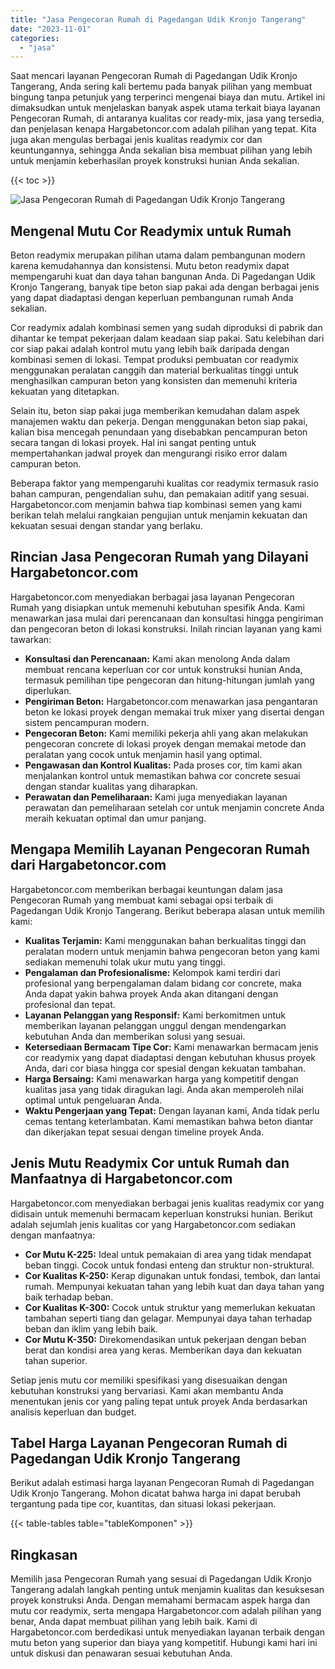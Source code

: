 ```yaml
---
title: "Jasa Pengecoran Rumah di Pagedangan Udik Kronjo Tangerang"
date: "2023-11-01"
categories: 
  - "jasa"
---
```



Saat mencari layanan Pengecoran Rumah di Pagedangan Udik Kronjo Tangerang, Anda sering kali bertemu pada banyak pilihan yang membuat bingung tanpa petunjuk yang terperinci mengenai biaya dan mutu. Artikel ini dimaksudkan untuk menjelaskan banyak aspek utama terkait biaya layanan Pengecoran Rumah, di antaranya kualitas cor ready-mix, jasa yang tersedia, dan penjelasan kenapa Hargabetoncor.com adalah pilihan yang tepat. Kita juga akan mengulas berbagai jenis kualitas readymix cor dan keuntungannya, sehingga Anda sekalian bisa membuat pilihan yang lebih untuk menjamin keberhasilan proyek konstruksi hunian Anda sekalian.

{{< toc >}}

![Jasa Pengecoran Rumah di Pagedangan Udik Kronjo Tangerang](https://hargareadymixid.github.io/hbc/readymix-hbc%20(31).png)

## Mengenal Mutu Cor Readymix untuk Rumah

Beton readymix merupakan pilihan utama dalam pembangunan modern karena kemudahannya dan konsistensi. Mutu beton readymix dapat mempengaruhi kuat dan daya tahan bangunan Anda. Di Pagedangan Udik Kronjo Tangerang, banyak tipe beton siap pakai ada dengan berbagai jenis yang dapat diadaptasi dengan keperluan pembangunan rumah Anda sekalian.

Cor readymix adalah kombinasi semen yang sudah diproduksi di pabrik dan dihantar ke tempat pekerjaan dalam keadaan siap pakai. Satu kelebihan dari cor siap pakai adalah kontrol mutu yang lebih baik daripada dengan kombinasi semen di lokasi. Tempat produksi pembuatan cor readymix menggunakan peralatan canggih dan material berkualitas tinggi untuk menghasilkan campuran beton yang konsisten dan memenuhi kriteria kekuatan yang ditetapkan.

Selain itu, beton siap pakai juga memberikan kemudahan dalam aspek manajemen waktu dan pekerja. Dengan menggunakan beton siap pakai, kalian bisa mencegah penundaan yang disebabkan pencampuran beton secara tangan di lokasi proyek. Hal ini sangat penting untuk mempertahankan jadwal proyek dan mengurangi risiko error dalam campuran beton.

Beberapa faktor yang mempengaruhi kualitas cor readymix termasuk rasio bahan campuran, pengendalian suhu, dan pemakaian aditif yang sesuai. Hargabetoncor.com menjamin bahwa tiap kombinasi semen yang kami berikan telah melalui rangkaian pengujian untuk menjamin kekuatan dan kekuatan sesuai dengan standar yang berlaku.

## Rincian Jasa Pengecoran Rumah yang Dilayani Hargabetoncor.com

Hargabetoncor.com menyediakan berbagai jasa layanan Pengecoran Rumah yang disiapkan untuk memenuhi kebutuhan spesifik Anda. Kami menawarkan jasa mulai dari perencanaan dan konsultasi hingga pengiriman dan pengecoran beton di lokasi konstruksi. Inilah rincian layanan yang kami tawarkan:

- **Konsultasi dan Perencanaan:** Kami akan menolong Anda dalam membuat rencana keperluan cor cor untuk konstruksi hunian Anda, termasuk pemilihan tipe pengecoran dan hitung-hitungan jumlah yang diperlukan.
- **Pengiriman Beton:** Hargabetoncor.com menawarkan jasa pengantaran beton ke lokasi proyek dengan memakai truk mixer yang disertai dengan sistem pencampuran modern.
- **Pengecoran Beton:** Kami memiliki pekerja ahli yang akan melakukan pengecoran concrete di lokasi proyek dengan memakai metode dan peralatan yang cocok untuk menjamin hasil yang optimal.
- **Pengawasan dan Kontrol Kualitas:** Pada proses cor, tim kami akan menjalankan kontrol untuk memastikan bahwa cor concrete sesuai dengan standar kualitas yang diharapkan.
- **Perawatan dan Pemeliharaan:** Kami juga menyediakan layanan perawatan dan pemeliharaan setelah cor untuk menjamin concrete Anda meraih kekuatan optimal dan umur panjang.

## Mengapa Memilih Layanan Pengecoran Rumah dari Hargabetoncor.com

Hargabetoncor.com memberikan berbagai keuntungan dalam jasa Pengecoran Rumah yang membuat kami sebagai opsi terbaik di Pagedangan Udik Kronjo Tangerang. Berikut beberapa alasan untuk memilih kami:

- **Kualitas Terjamin:** Kami menggunakan bahan berkualitas tinggi dan peralatan modern untuk menjamin bahwa pengecoran beton yang kami sediakan memenuhi tolak ukur mutu yang tinggi.
- **Pengalaman dan Profesionalisme:** Kelompok kami terdiri dari profesional yang berpengalaman dalam bidang cor concrete, maka Anda dapat yakin bahwa proyek Anda akan ditangani dengan profesional dan tepat.
- **Layanan Pelanggan yang Responsif:** Kami berkomitmen untuk memberikan layanan pelanggan unggul dengan mendengarkan kebutuhan Anda dan memberikan solusi yang sesuai.
- **Ketersediaan Bermacam Tipe Cor:** Kami menawarkan bermacam jenis cor readymix yang dapat diadaptasi dengan kebutuhan khusus proyek Anda, dari cor biasa hingga cor spesial dengan kekuatan tambahan.
- **Harga Bersaing:** Kami menawarkan harga yang kompetitif dengan kualitas jasa yang tidak diragukan lagi. Anda akan memperoleh nilai optimal untuk pengeluaran Anda.
- **Waktu Pengerjaan yang Tepat:** Dengan layanan kami, Anda tidak perlu cemas tentang keterlambatan. Kami memastikan bahwa beton diantar dan dikerjakan tepat sesuai dengan timeline proyek Anda.

## Jenis Mutu Readymix Cor untuk Rumah dan Manfaatnya di Hargabetoncor.com

Hargabetoncor.com menyediakan berbagai jenis kualitas readymix cor yang didisain untuk memenuhi bermacam keperluan konstruksi hunian. Berikut adalah sejumlah jenis kualitas cor yang Hargabetoncor.com sediakan dengan manfaatnya:

- **Cor Mutu K-225:** Ideal untuk pemakaian di area yang tidak mendapat beban tinggi. Cocok untuk fondasi enteng dan struktur non-struktural.
- **Cor Kualitas K-250:** Kerap digunakan untuk fondasi, tembok, dan lantai rumah. Mempunyai kekuatan tahan yang lebih kuat dan daya tahan yang baik terhadap beban.
- **Cor Kualitas K-300:** Cocok untuk struktur yang memerlukan kekuatan tambahan seperti tiang dan gelagar. Mempunyai daya tahan terhadap beban dan iklim yang lebih baik.
- **Cor Mutu K-350:** Direkomendasikan untuk pekerjaan dengan beban berat dan kondisi area yang keras. Memberikan daya dan kekuatan tahan superior.

Setiap jenis mutu cor memiliki spesifikasi yang disesuaikan dengan kebutuhan konstruksi yang bervariasi. Kami akan membantu Anda menentukan jenis cor yang paling tepat untuk proyek Anda berdasarkan analisis keperluan dan budget.

## Tabel Harga Layanan Pengecoran Rumah di Pagedangan Udik Kronjo Tangerang

Berikut adalah estimasi harga layanan Pengecoran Rumah di Pagedangan Udik Kronjo Tangerang. Mohon dicatat bahwa harga ini dapat berubah tergantung pada tipe cor, kuantitas, dan situasi lokasi pekerjaan.

{{< table-tables table="tableKomponen" >}}

## Ringkasan

Memilih jasa Pengecoran Rumah yang sesuai di Pagedangan Udik Kronjo Tangerang adalah langkah penting untuk menjamin kualitas dan kesuksesan proyek konstruksi Anda. Dengan memahami bermacam aspek harga dan mutu cor readymix, serta mengapa Hargabetoncor.com adalah pilihan yang benar, Anda dapat membuat pilihan yang lebih baik. Kami di Hargabetoncor.com berdedikasi untuk menyediakan layanan terbaik dengan mutu beton yang superior dan biaya yang kompetitif. Hubungi kami hari ini untuk diskusi dan penawaran sesuai kebutuhan Anda.

